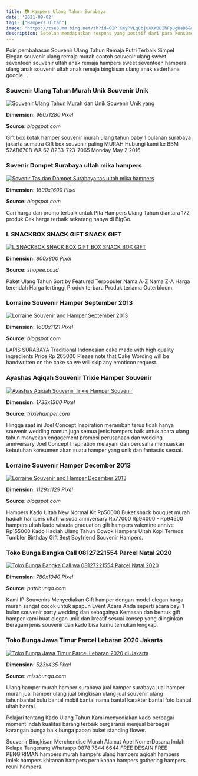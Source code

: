 ```yaml
---
title: 📷 Hampers Ulang Tahun Surabaya
date: '2021-09-02'
tags: ["Hampers Ultah"]
image: "https://tse3.mm.bing.net/th?id=OIP.KmyPVLq8bjuXXWBDIhFpUgHaD5&amp;pid=15.1"
description: Setelah mendapatkan respons yang positif dari para konsumen ppm mug saat ini menawarkan berbagai paket hamper dan souvenir untuk kebutuhan acara anda seperti
---
```




Poin pembahasan Souvenir Ulang Tahun Remaja Putri Terbaik Simpel Elegan souvenir ulang remaja murah contoh souvenir ulang sweet seventeen souvenir ultah anak remaja hampers sweet seventeen hampers ulang anak souvenir ultah anak remaja bingkisan ulang anak sederhana goodie .



### Souvenir Ulang Tahun Murah Unik Souvenir Unik 

[![Souvenir Ulang Tahun Murah dan Unik Souvenir Unik yang ](https://4.bp.blogspot.com/-EiTVcbYwXU4/WlqYtzeCwyI/AAAAAAAAPWw/hN5jU3nexAIwLquK3S2Vg9dXuE1XMLDEgCLcBGAs/s1600/souvenirhadiahnatalGBI.jpg)](https://4.bp.blogspot.com/-EiTVcbYwXU4/WlqYtzeCwyI/AAAAAAAAPWw/hN5jU3nexAIwLquK3S2Vg9dXuE1XMLDEgCLcBGAs/s1600/souvenirhadiahnatalGBI.jpg)


**Dimension:** _960x1280 Pixel_ 

**Source:** _blogspot.com_ 


Gift box kotak hamper souvenir murah ulang tahun baby 1 bulanan surabaya jakarta sumatra Gift box souvenir paling MURAH Hubungi kami ke BBM 52AB670B WA 62 8233-723-7065 Monday May 2 2016.


### Sovenir Dompet Surabaya ultah mika hampers 

[![Sovenir Tas dan Dompet Surabaya tas ultah mika hampers ](https://lh3.googleusercontent.com/-5TdUJ7W1T1M/X-lDjT8YXjI/AAAAAAAAC10/W3TyfGTQUGQkq_j9YI6AWsd0hP3VEfAbACLcBGAsYHQ/s1600/1609122693664535-0.png)](https://lh3.googleusercontent.com/-5TdUJ7W1T1M/X-lDjT8YXjI/AAAAAAAAC10/W3TyfGTQUGQkq_j9YI6AWsd0hP3VEfAbACLcBGAsYHQ/s1600/1609122693664535-0.png)


**Dimension:** _1600x1600 Pixel_ 

**Source:** _blogspot.com_ 


Cari harga dan promo terbaik untuk Pita Hampers Ulang Tahun diantara 172 produk Cek harga terbaik sekarang hanya di BigGo.


### L SNACKBOX SNACK GIFT SNACK GIFT 

[![L SNACKBOX  SNACK BOX GIFT BOX  SNACK BOX GIFT ](https://cf.shopee.co.id/file/ffcc2a079be61b930cff7ad14c0ddbe2)](https://cf.shopee.co.id/file/ffcc2a079be61b930cff7ad14c0ddbe2)


**Dimension:** _800x800 Pixel_ 

**Source:** _shopee.co.id_ 


Paket Ulang Tahun Sort by Featured Terpopuler Nama A-Z Nama Z-A Harga terendah Harga tertinggi Produk terbaru Produk terlama Outerbloom.


### Lorraine Souvenir Hamper September 2013

[![Lorraine Souvenir and Hamper September 2013](http://2.bp.blogspot.com/-1yh0KUIMSTU/UjaeNauZlUI/AAAAAAAABA0/vRHizFUKmEw/s1600/DSC08722.jpg)](http://2.bp.blogspot.com/-1yh0KUIMSTU/UjaeNauZlUI/AAAAAAAABA0/vRHizFUKmEw/s1600/DSC08722.jpg)


**Dimension:** _1600x1121 Pixel_ 

**Source:** _blogspot.com_ 


LAPIS SURABAYA Traditional Indonesian cake made with high quality ingredients Price Rp 265000 Please note that Cake Wording will be handwritten on the cake so we will skip any emoticon request.


### Ayashas Aqiqah Souvenir Trixie Hamper Souvenir

[![Ayashas Aqiqah Souvenir  Trixie Hamper  Souvenir](https://www.trixiehamper.com/wp-content/uploads/2018/10/P_20180831_134603_vHDR_Auto-01.jpg)](https://www.trixiehamper.com/wp-content/uploads/2018/10/P_20180831_134603_vHDR_Auto-01.jpg)


**Dimension:** _1733x1300 Pixel_ 

**Source:** _trixiehamper.com_ 


Hingga saat ini Joel Concept Inspiration merambah terus tidak hanya souvenir wedding namun juga semua jenis hampers baik untuk acara ulang tahun manyekan engagement promosi perusahaan dan wedding anniversary Joel Concept Inspiration melayani dan berusaha memuaskan kebutuhan konsumen akan suatu hamper yang unik dan fantastis sesuai.


### Lorraine Souvenir Hamper December 2013

[![Lorraine Souvenir and Hamper December 2013](http://3.bp.blogspot.com/-LLqujXyZp1o/Ur59dO2qt6I/AAAAAAAABMs/pKatXG8MH5g/s1600/Untitled-1-01.jpg)](http://3.bp.blogspot.com/-LLqujXyZp1o/Ur59dO2qt6I/AAAAAAAABMs/pKatXG8MH5g/s1600/Untitled-1-01.jpg)


**Dimension:** _1129x1129 Pixel_ 

**Source:** _blogspot.com_ 


Hampers Kado Ultah New Normal Kit Rp50000 Buket snack bouquet murah hadiah hampers ultah wisuda anniversary Rp77000 Rp94000 - Rp94500 hampers ultah kado wisuda graduation gift hampers valentine annive Rp155000 Kado Hadiah Ulang Tahun Cowok Hampers Ultah Kopi Termos Tumbler Birthday Gift Best Boyfriend Souvenir Hampers.


### Toko Bunga Bangka Call 08127221554 Parcel Natal 2020 

[![Toko Bunga Bangka  Call wa 08127221554 Parcel Natal 2020 ](http://putribunga.com/wp-content/uploads/2017/03/IMG-20161101-WA0033.jpg)](http://putribunga.com/wp-content/uploads/2017/03/IMG-20161101-WA0033.jpg)


**Dimension:** _780x1040 Pixel_ 

**Source:** _putribunga.com_ 


Kami IP Souvenirs Menyediakan Gift hamper dengan model elegan harga murah sangat cocok untuk apapun Event Acara Anda seperti acara bayi 1 bulan souvenir party wedding dan sebagainya Kemasan dan bentuk gift hamper kami buat elegan unik dan kreatif sesuai konsep yang diinginkan Beragam jenis souvenir dan kado bisa kamu temukan lengkap.


### Toko Bunga Jawa Timur Parcel Lebaran 2020 Jakarta 

[![Toko Bunga Jawa Timur  Parcel Lebaran 2020 di Jakarta ](http://bunga.id/wp-content/uploads/2014/11/BIHB71.png)](http://bunga.id/wp-content/uploads/2014/11/BIHB71.png)


**Dimension:** _523x435 Pixel_ 

**Source:** _missbunga.com_ 



Ulang hamper murah hamper surabaya jual hamper surabaya jual hamper murah jual hamper ulang jual bingkisan ulang jual souvenir ulang tahunbantal bulu bantal mobil bantal nama bantal karakter bantal foto bantal ultah bantal.


Pelajari tentang Kado Ulang Tahun Kami menyediakan kado berbagai moment indah kualitas barang terbaik bergaransi menjual berbagai karangan bunga baik bunga papan buket standing flower.


Souvenir Bingkisan Merchendise Murah Alamat Apel NomerDasana Indah Kelapa Tangerang Whatsapp 0878 7844 6644 FREE DESAIN FREE PENGIRIMAN hampers murah hampers ulang hampers aqiqah hampers imlek hampers khitanan hampers pernikahan hampers gathering hampers reuni hampers.




